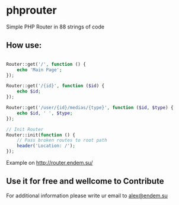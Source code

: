 # phprouter
Simple PHP Router in 88 strings of code

## How use:
```php

Router::get('/', function () {
	echo 'Main Page';
});

Router::get('/{id}', function ($id) {
	echo $id;
});

Router::get('/user/{id}/medias/{type}', function ($id, $type) {
	echo $id, ' ', $type;
});

// Init Router
Router::init(function () {
	// Pass broken routes to root path 
	header('Location: /');
});

```
Example on http://router.endem.su/

## Use it for free and wellcome to Contribute
For additional information please write ur email to alex@endem.su
